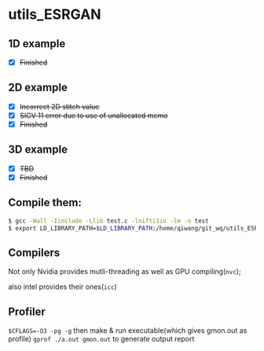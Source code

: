 # utils_ESRGAN
## 1D example
- [x] ~~Finished~~
## 2D example
- [x] ~~Incorrect 2D stitch value~~
- [x] ~~SIGV 11 error due to use of unallocated memo~~
- [x] ~~Finished~~
## 3D example
- [x] ~~TBD~~
- [x] ~~Finished~~

## Compile them:
~~~bash
$ gcc -Wall -Iinclude -Llib test.c -lnifti1io -lm -o test
$ export LD_LIBRARY_PATH=$LD_LIBRARY_PATH:/home/qiwang/git_wq/utils_ESRGAN/lib
~~~

## Compilers
Not only Nvidia provides mutli-threading as well as GPU compiling(`nvc`); 

also intel provides their ones(`icc`)

## Profiler
`$CFLAGS=-O3 -pg -g`
then make & run executable(which gives gmon.out as profile)
`gprof ./a.out gmon.out`
to generate output report

